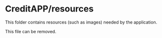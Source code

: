 # CreditAPP/resources

This folder contains resources (such as images) needed by the application. 

This file can be removed.
